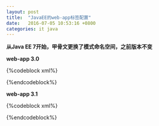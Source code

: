 ```yaml
---
layout: post
title:  "JavaEE的web-app标签配置"
date:   2016-07-05 10:53:16 +0800
categories: it java
---
```


**从Java EE 7开始，甲骨文更换了模式命名空间，之前版本不变**

**web-app 3.0**

{%codeblock xml%}
<web-app xmlns="http://java.sun.com/xml/ns/javaee"
xmlns:xsi="http://www.w3.org/2001/XMLSchema-instance"
xsi:schemaLocation="http://java.sun.com/xml/ns/javaee
http://java.sun.com/xml/ns/javaee/web-app_3_1.xsd"
version="3.0">

</web-app>
{%endcodeblock%}

**web-app 3.1**

{%codeblock xml%}
<web-app xmlns="http://xmlns.jcp.org/xml/ns/javaee"
xmlns:xsi="http://www.w3.org/2001/XMLSchema-instance"
xsi:schemaLocation="http://xmlns.jcp.org/xml/ns/javaee http://xmlns.jcp.org/xml/ns/javaee/web-app_3_1.xsd"
version="3.1">

</web-app>
{%endcodeblock%}
